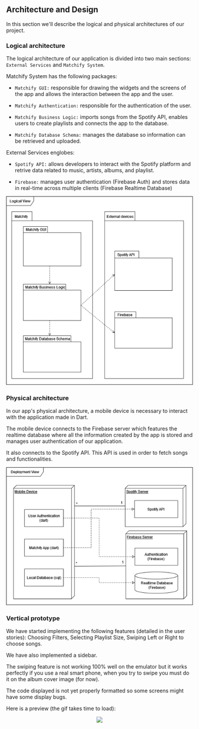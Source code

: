 
## Architecture and Design
In this section we'll describe the logical and physical architectures of our project.

### Logical architecture

The logical architecture of our application is divided into two main sections: `External Services` and `Matchify System`.

Matchify System has the following packages:

* `Matchify GUI:` responsible for drawing the widgets and the screens of the app and allows the interaction between the app and the user.

* `Matchify Authentication:` responsible for the authentication of the user.

* `Matchify Business Logic:` imports songs from the Spotify API, enables users to create playlists and connects the app to the database.

* `Matchify Database Schema:` manages the database so information can be retrieved and uploaded.

External Services englobes:

*  `Spotify API:`  allows developers to interact with the Spotify platform and retrive data related to music, artists, albums, and playlist. 

*  `Firebase:` manages user authentication (Firebase Auth) and stores data in real-time across multiple clients (Firebase Realtime Database)

 <p align="center" justify="center">
  <img src="/images/logical_architecture.png"/>
</p>

### Physical architecture

In our app's physical architecture, a mobile device is necessary
to interact with the application made in Dart.

The mobile device connects to the Firebase server
which features the realtime database where all the information created by
the app is stored and manages user authentication of our application.

It also connects to the Spotify API. This API is used in order to fetch songs and functionalities.

 <p align="center" justify="center">
  <img src="/images/physical_architecture.png"/>
</p>


### Vertical prototype

We have started implementing the following features (detailed in the user stories): Choosing Filters, Selecting Playlist Size, Swiping Left or Right to choose songs.

We have also implemented a sidebar.

The swiping feature is not working 100% well on the emulator but it works perfectly if you use a real smart phone, when you try to swipe you must do it on the album cover image (for now).

The code displayed is not yet properly formatted so some screens might have some display bugs.

Here is a preview (the gif takes time to load): 


<p align="center" justify="center">
  <img width=300 src="/images/prototype.gif"/>
</p>
